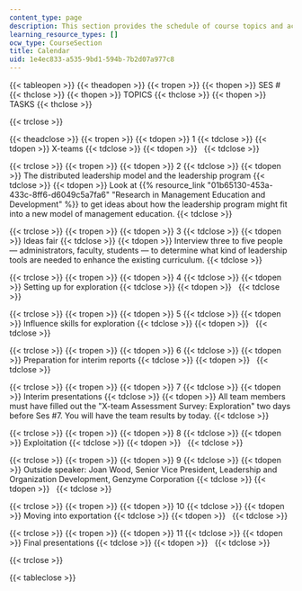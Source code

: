```yaml
---
content_type: page
description: This section provides the schedule of course topics and activities.
learning_resource_types: []
ocw_type: CourseSection
title: Calendar
uid: 1e4ec833-a535-9bd1-594b-7b2d07a977c8
---
```


{{< tableopen >}}
{{< theadopen >}}
{{< tropen >}}
{{< thopen >}}
SES #
{{< thclose >}}
{{< thopen >}}
TOPICS
{{< thclose >}}
{{< thopen >}}
TASKS
{{< thclose >}}

{{< trclose >}}

{{< theadclose >}}
{{< tropen >}}
{{< tdopen >}}
1
{{< tdclose >}}
{{< tdopen >}}
X-teams
{{< tdclose >}}
{{< tdopen >}}
 
{{< tdclose >}}

{{< trclose >}}
{{< tropen >}}
{{< tdopen >}}
2
{{< tdclose >}}
{{< tdopen >}}
The distributed leadership model and the leadership program
{{< tdclose >}}
{{< tdopen >}}
Look at {{% resource_link "01b65130-453a-433c-8ff6-d6049c5a7fa6" "Research in Management Education and Development" %}} to get ideas about how the leadership program might fit into a new model of management education.
{{< tdclose >}}

{{< trclose >}}
{{< tropen >}}
{{< tdopen >}}
3
{{< tdclose >}}
{{< tdopen >}}
Ideas fair
{{< tdclose >}}
{{< tdopen >}}
Interview three to five people — administrators, faculty, students — to determine what kind of leadership tools are needed to enhance the existing curriculum.
{{< tdclose >}}

{{< trclose >}}
{{< tropen >}}
{{< tdopen >}}
4
{{< tdclose >}}
{{< tdopen >}}
Setting up for exploration
{{< tdclose >}}
{{< tdopen >}}
 
{{< tdclose >}}

{{< trclose >}}
{{< tropen >}}
{{< tdopen >}}
5
{{< tdclose >}}
{{< tdopen >}}
Influence skills for exploration
{{< tdclose >}}
{{< tdopen >}}
 
{{< tdclose >}}

{{< trclose >}}
{{< tropen >}}
{{< tdopen >}}
6
{{< tdclose >}}
{{< tdopen >}}
Preparation for interim reports
{{< tdclose >}}
{{< tdopen >}}
 
{{< tdclose >}}

{{< trclose >}}
{{< tropen >}}
{{< tdopen >}}
7
{{< tdclose >}}
{{< tdopen >}}
Interim presentations
{{< tdclose >}}
{{< tdopen >}}
All team members must have filled out the "X-team Assessment Survey: Exploration" two days before Ses #7. You will have the team results by today.
{{< tdclose >}}

{{< trclose >}}
{{< tropen >}}
{{< tdopen >}}
8
{{< tdclose >}}
{{< tdopen >}}
Exploitation
{{< tdclose >}}
{{< tdopen >}}
 
{{< tdclose >}}

{{< trclose >}}
{{< tropen >}}
{{< tdopen >}}
9
{{< tdclose >}}
{{< tdopen >}}
Outside speaker: Joan Wood, Senior Vice President, Leadership and Organization Development, Genzyme Corporation
{{< tdclose >}}
{{< tdopen >}}
 
{{< tdclose >}}

{{< trclose >}}
{{< tropen >}}
{{< tdopen >}}
10
{{< tdclose >}}
{{< tdopen >}}
Moving into exportation
{{< tdclose >}}
{{< tdopen >}}
 
{{< tdclose >}}

{{< trclose >}}
{{< tropen >}}
{{< tdopen >}}
11
{{< tdclose >}}
{{< tdopen >}}
Final presentations
{{< tdclose >}}
{{< tdopen >}}
 
{{< tdclose >}}

{{< trclose >}}

{{< tableclose >}}